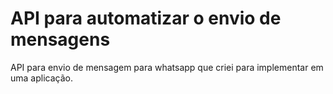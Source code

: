 # API para automatizar o envio de mensagens
API para envio de mensagem para whatsapp que criei para implementar em uma aplicação.
